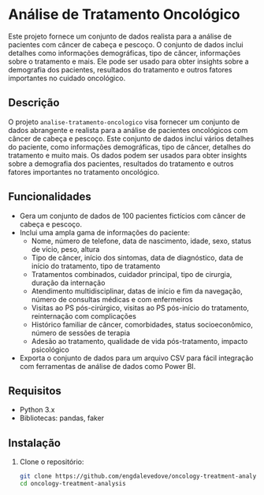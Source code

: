 # Análise de Tratamento Oncológico

Este projeto fornece um conjunto de dados realista para a análise de pacientes com câncer de cabeça e pescoço. O conjunto de dados inclui detalhes como informações demográficas, tipo de câncer, informações sobre o tratamento e mais. Ele pode ser usado para obter insights sobre a demografia dos pacientes, resultados do tratamento e outros fatores importantes no cuidado oncológico.

## Descrição

O projeto `analise-tratamento-oncologico` visa fornecer um conjunto de dados abrangente e realista para a análise de pacientes oncológicos com câncer de cabeça e pescoço. Este conjunto de dados inclui vários detalhes do paciente, como informações demográficas, tipo de câncer, detalhes do tratamento e muito mais. Os dados podem ser usados para obter insights sobre a demografia dos pacientes, resultados do tratamento e outros fatores importantes no tratamento oncológico.

## Funcionalidades

- Gera um conjunto de dados de 100 pacientes fictícios com câncer de cabeça e pescoço.
- Inclui uma ampla gama de informações do paciente:
  - Nome, número de telefone, data de nascimento, idade, sexo, status de vício, peso, altura
  - Tipo de câncer, início dos sintomas, data de diagnóstico, data de início do tratamento, tipo de tratamento
  - Tratamentos combinados, cuidador principal, tipo de cirurgia, duração da internação
  - Atendimento multidisciplinar, datas de início e fim da navegação, número de consultas médicas e com enfermeiros
  - Visitas ao PS pós-cirúrgico, visitas ao PS pós-início do tratamento, reinternação com complicações
  - Histórico familiar de câncer, comorbidades, status socioeconômico, número de sessões de terapia
  - Adesão ao tratamento, qualidade de vida pós-tratamento, impacto psicológico
- Exporta o conjunto de dados para um arquivo CSV para fácil integração com ferramentas de análise de dados como Power BI.

## Requisitos

- Python 3.x
- Bibliotecas: pandas, faker

## Instalação

1. Clone o repositório:
   ```sh
   git clone https://github.com/engdalevedove/oncology-treatment-analysis.git
   cd oncology-treatment-analysis

